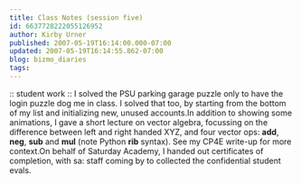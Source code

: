 ```yaml
---
title: Class Notes (session five)
id: 6637728222055126952
author: Kirby Urner
published: 2007-05-19T16:14:00.000-07:00
updated: 2007-05-19T16:14:55.862-07:00
blog: bizmo_diaries
tags: 
---
```


[](https://blogger.googleusercontent.com/img/b/R29vZ2xl/AVvXsEgBlMxagLAE8jOUbYCfO3uNW0jEMlCWQjMIdXw6DbGGh3206zjjemSmX3sOM8kcmJ_P6g6qMqxnb5mnhgfAkSHtB_0We9atTzoQM5QOxtKxKEjfSq-4OdfwrhlRgPesKgpS5-1d/s1600-h/P5190033.JPG) :: student work ::
I solved the PSU parking garage puzzle only to have the login puzzle dog me in class. I solved that too, by starting from the bottom of my list and initializing new, unused accounts.In addition to showing some animations, I gave a short lecture on vector algebra, focussing on the difference between left and right handed XYZ, and four vector ops:  __add__, __neg__, __sub__ and __mul__ (note Python __rib__ syntax).  See my CP4E write-up for more context.On behalf of Saturday Academy, I handed out certificates of completion, with sa: staff coming by to collected the confidential student evals.